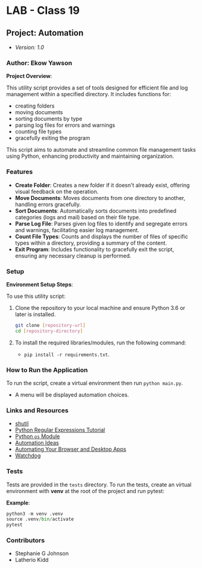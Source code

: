# LAB - Class 19

## Project: Automation

- *Version: 1.0*

### Author: Ekow Yawson

**Project Overview**:

This utility script provides a set of tools designed for efficient file and log management within a specified directory. It includes functions for:

- creating folders
- moving documents
- sorting documents by type
- parsing log files for errors and warnings
- counting file types
- gracefully exiting the program

This script aims to automate and streamline common file management tasks using Python, enhancing productivity and maintaining organization.

### Features

- **Create Folder**: Creates a new folder if it doesn't already exist, offering visual feedback on the operation.
- **Move Documents**: Moves documents from one directory to another, handling errors gracefully.
- **Sort Documents**: Automatically sorts documents into predefined categories (logs and mail) based on their file type.
- **Parse Log File**: Parses given log files to identify and segregate errors and warnings, facilitating easier log management.
- **Count File Types**: Counts and displays the number of files of specific types within a directory, providing a summary of the content.
- **Exit Program**: Includes functionality to gracefully exit the script, ensuring any necessary cleanup is performed.

### Setup

**Environment Setup Steps**:

To use this utility script:

1. Clone the repository to your local machine and ensure Python 3.6 or later is installed.

   ```sh
   git clone [repository-url]
   cd [repository-directory]
   ```

2. To install the required libraries/modules, run the following command:
   - `pip install -r requirements.txt`.

### How to Run the Application

To run the script, create a virtual environment then run `python main.py`.

- A menu will be displayed automation choices.

### Links and Resources

- [shutil](https://pymotw.com/3/shutil/)
- [Python Regular Expressions Tutorial](https://www.datacamp.com/community/tutorials/python-regular-expression-tutorial)
- [Python `os` Module](https://pymotw.com/3/os/)
- [Automation Ideas](https://www.youtube.com/watch?v=qbW6FRbaSl0&t=69s)
- [Automating Your Browser and Desktop Apps](https://www.youtube.com/watch?v=dZLyfbSQPXI)
- [Watchdog](https://pythonhosted.org/watchdog/)

### Tests

Tests are provided in the `tests` directory. To run the tests, create an virtual environment with **venv** at the root of the project and run pytest:

**Example**:

```python
python3 -m venv .venv
source .venv/bin/activate
pytest
```

### Contributors

- Stephanie G Johnson
- Latherio Kidd
